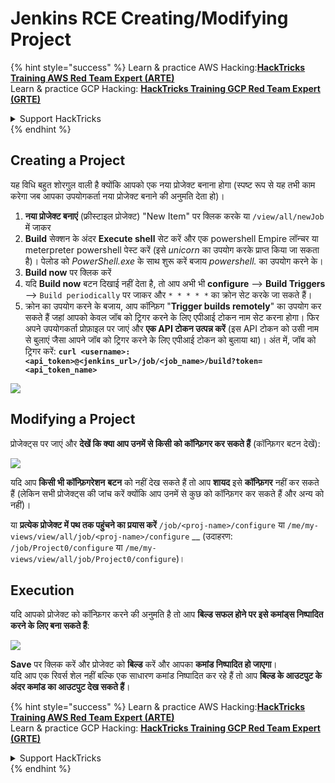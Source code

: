 # Jenkins RCE Creating/Modifying Project

{% hint style="success" %}
Learn & practice AWS Hacking:<img src="/.gitbook/assets/image.png" alt="" data-size="line">[**HackTricks Training AWS Red Team Expert (ARTE)**](https://training.hacktricks.xyz/courses/arte)<img src="/.gitbook/assets/image.png" alt="" data-size="line">\
Learn & practice GCP Hacking: <img src="/.gitbook/assets/image (2).png" alt="" data-size="line">[**HackTricks Training GCP Red Team Expert (GRTE)**<img src="/.gitbook/assets/image (2).png" alt="" data-size="line">](https://training.hacktricks.xyz/courses/grte)

<details>

<summary>Support HackTricks</summary>

* Check the [**subscription plans**](https://github.com/sponsors/carlospolop)!
* **Join the** 💬 [**Discord group**](https://discord.gg/hRep4RUj7f) or the [**telegram group**](https://t.me/peass) or **follow** us on **Twitter** 🐦 [**@hacktricks\_live**](https://twitter.com/hacktricks\_live)**.**
* **Share hacking tricks by submitting PRs to the** [**HackTricks**](https://github.com/carlospolop/hacktricks) and [**HackTricks Cloud**](https://github.com/carlospolop/hacktricks-cloud) github repos.

</details>
{% endhint %}

## Creating a Project

यह विधि बहुत शोरगुल वाली है क्योंकि आपको एक नया प्रोजेक्ट बनाना होगा (स्पष्ट रूप से यह तभी काम करेगा जब आपका उपयोगकर्ता नया प्रोजेक्ट बनाने की अनुमति देता हो)।

1. **नया प्रोजेक्ट बनाएं** (फ्रीस्टाइल प्रोजेक्ट) "New Item" पर क्लिक करके या `/view/all/newJob` में जाकर
2. **Build** सेक्शन के अंदर **Execute shell** सेट करें और एक powershell Empire लॉन्चर या meterpreter powershell पेस्ट करें (इसे _unicorn_ का उपयोग करके प्राप्त किया जा सकता है)। पेलोड को _PowerShell.exe_ के साथ शुरू करें बजाय _powershell._ का उपयोग करने के।
3. **Build now** पर क्लिक करें
1. यदि **Build now** बटन दिखाई नहीं देता है, तो आप अभी भी **configure** --> **Build Triggers** --> `Build periodically` पर जाकर और `* * * * *` का क्रोन सेट करके जा सकते हैं।
2. क्रोन का उपयोग करने के बजाय, आप कॉन्फ़िग "**Trigger builds remotely**" का उपयोग कर सकते हैं जहां आपको केवल जॉब को ट्रिगर करने के लिए एपीआई टोकन नाम सेट करना होगा। फिर अपने उपयोगकर्ता प्रोफ़ाइल पर जाएं और **एक API टोकन उत्पन्न करें** (इस API टोकन को उसी नाम से बुलाएं जैसा आपने जॉब को ट्रिगर करने के लिए एपीआई टोकन को बुलाया था)। अंत में, जॉब को ट्रिगर करें: **`curl <username>:<api_token>@<jenkins_url>/job/<job_name>/build?token=<api_token_name>`**

![](<../../.gitbook/assets/image (165).png>)

## Modifying a Project

प्रोजेक्ट्स पर जाएं और **देखें कि क्या आप उनमें से किसी को कॉन्फ़िगर कर सकते हैं** (कॉन्फ़िगर बटन देखें):

![](<../../.gitbook/assets/image (265).png>)

यदि आप **किसी भी कॉन्फ़िगरेशन** **बटन** को नहीं देख सकते हैं तो आप **शायद** इसे **कॉन्फ़िगर** नहीं कर सकते हैं (लेकिन सभी प्रोजेक्ट्स की जांच करें क्योंकि आप उनमें से कुछ को कॉन्फ़िगर कर सकते हैं और अन्य को नहीं)।

या **प्रत्येक प्रोजेक्ट में पथ तक पहुंचने का प्रयास करें** `/job/<proj-name>/configure` या `/me/my-views/view/all/job/<proj-name>/configure` \_\_ (उदाहरण: `/job/Project0/configure` या `/me/my-views/view/all/job/Project0/configure`)।

## Execution

यदि आपको प्रोजेक्ट को कॉन्फ़िगर करने की अनुमति है तो आप **बिल्ड सफल होने पर इसे कमांड्स निष्पादित करने के लिए बना सकते हैं**:

![](<../../.gitbook/assets/image (98).png>)

**Save** पर क्लिक करें और प्रोजेक्ट को **बिल्ड** करें और आपका **कमांड निष्पादित हो जाएगा**।\
यदि आप एक रिवर्स शेल नहीं बल्कि एक साधारण कमांड निष्पादित कर रहे हैं तो आप **बिल्ड के आउटपुट के अंदर कमांड का आउटपुट देख सकते हैं**।

{% hint style="success" %}
Learn & practice AWS Hacking:<img src="/.gitbook/assets/image.png" alt="" data-size="line">[**HackTricks Training AWS Red Team Expert (ARTE)**](https://training.hacktricks.xyz/courses/arte)<img src="/.gitbook/assets/image.png" alt="" data-size="line">\
Learn & practice GCP Hacking: <img src="/.gitbook/assets/image (2).png" alt="" data-size="line">[**HackTricks Training GCP Red Team Expert (GRTE)**<img src="/.gitbook/assets/image (2).png" alt="" data-size="line">](https://training.hacktricks.xyz/courses/grte)

<details>

<summary>Support HackTricks</summary>

* Check the [**subscription plans**](https://github.com/sponsors/carlospolop)!
* **Join the** 💬 [**Discord group**](https://discord.gg/hRep4RUj7f) or the [**telegram group**](https://t.me/peass) or **follow** us on **Twitter** 🐦 [**@hacktricks\_live**](https://twitter.com/hacktricks\_live)**.**
* **Share hacking tricks by submitting PRs to the** [**HackTricks**](https://github.com/carlospolop/hacktricks) and [**HackTricks Cloud**](https://github.com/carlospolop/hacktricks-cloud) github repos.

</details>
{% endhint %}
